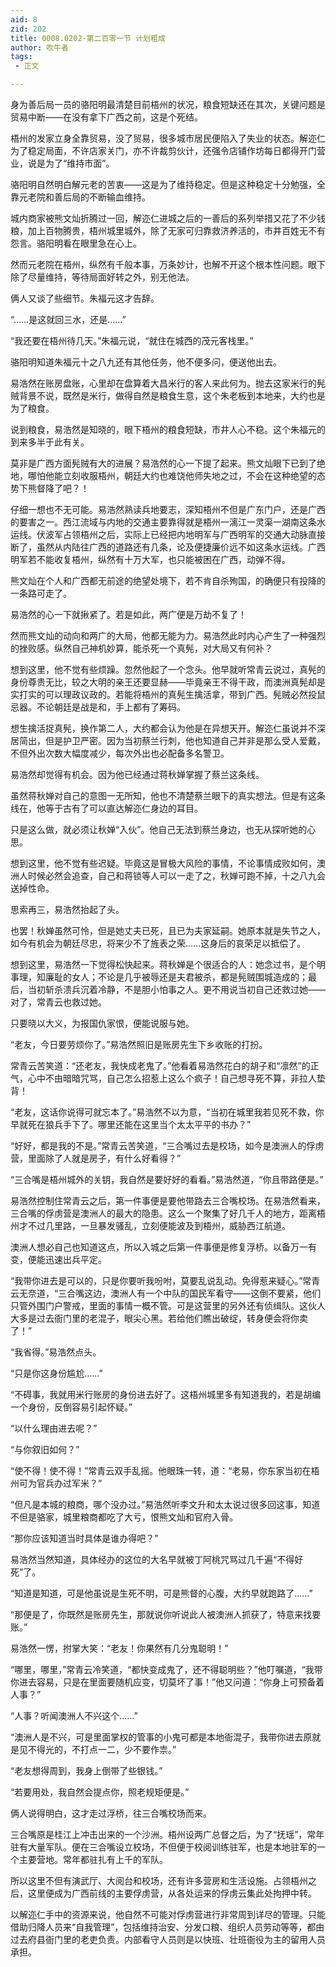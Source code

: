 ```yaml
---
aid: 8
zid: 202
title: 0008.0202-第二百零一节 计划粗成
author: 吹牛者
tags: 
 - 正文

---
```




身为善后局一员的骆阳明最清楚目前梧州的状况，粮食短缺还在其次，关键问题是贸易中断――在没有拿下广西之前，这是个死结。

梧州的发家立身全靠贸易，没了贸易，很多城市居民便陷入了失业的状态。解迩仁为了稳定局面，不许店家关门，亦不许裁剪伙计，还强令店铺作坊每日都得开门营业，说是为了“维持市面”。

骆阳明自然明白解元老的苦衷――这是为了维持稳定。但是这种稳定十分勉强，全靠元老院和善后局的不断输血维持。

城内商家被熊文灿折腾过一回，解迩仁进城之后的一善后的系列举措又花了不少钱粮，加上百物腾贵，梧州城里城外，除了无家可归靠救济养活的，市井百姓无不有怨言。骆阳明看在眼里急在心上。

然而元老院在梧州，纵然有千般本事，万条妙计，也解不开这个根本性问题。眼下除了尽量维持，等待局面好转之外，别无他法。

俩人又谈了些细节。朱福元这才告辞。

“……是这就回三水，还是……”

“我还要在梧州待几天。”朱福元说，“就住在城西的茂元客栈里。”

骆阳明知道朱福元十之八九还有其他任务，他不便多问，便送他出去。

易浩然在账房盘账，心里却在盘算着大昌米行的客人来此何为。抛去这家米行的髡贼背景不说，既然是米行，做得自然是粮食生意，这个朱老板到本地来，大约也是为了粮食。

说到粮食，易浩然是知晓的，眼下梧州的粮食短缺，市井人心不稳。这个朱福元的到来多半于此有关。

莫非是广西方面髡贼有大的进展？易浩然的心一下提了起来。熊文灿眼下已到了绝地，哪怕他能立刻收服梧州，朝廷大约也难饶他师失地之过，不会在这种绝望的态势下熊督降了吧？！

仔细一想也不无可能。易浩然熟读兵地要志，深知梧州不但是广东门户，还是广西的要害之一。西江流域与内地的交通主要靠得就是梧州一漓江一灵渠一湖南这条水运线。伏波军占领梧州之后，实际上已经把内地明军与广西明军的交通大动脉直接断了，虽然从内陆往广西的道路还有几条，论及便捷廉价远不如这条水运线。广西明军若不能收复梧州，纵然有十万大军，也只能被困在广西，动弹不得。

熊文灿在个人和广西都无前途的绝望处境下，若不肯自杀殉国，的确便只有投降的一条路可走了。

易浩然的心一下就揪紧了。若是如此，两广便是万劫不复了！

然而熊文灿的动向和两广的大局，他都无能为力。易浩然此时内心产生了一种强烈的挫败感。纵然自己神机妙算，能杀死一个真髡，对大局又有何补？

想到这里，他不觉有些烦躁。忽然他起了一个念头。他早就听常青云说过，真髡的身份尊贵无比，较之大明的亲王还要显赫――毕竟亲王不得干政，而澳洲真髡却是实打实的可以理政议政的。若能将梧州的真髡生擒活拿，带到广西。髡贼必然投鼠忌器。不论朝廷是战是和，手上都有了筹码。

想生擒活捉真髡，换作第二人，大约都会认为他是在异想天开。解迩仁虽说并不深居简出，但是护卫严密。因为当初蔡兰行刺，他也知道自己并非是那么受人爱戴，不但外出次数大幅度减少，每次外出也必配备多名警卫。

易浩然却觉得有机会。因为他已经通过蒋秋婵掌握了蔡兰这条线。

虽然蒋秋婵对自己的意图一无所知，他也不清楚蔡兰眼下的真实想法。但是有这条线在，他等于古有了可以直达解迩仁身边的耳目。

只是这么做，就必须让秋婵“入伙”。他自己无法到蔡兰身边，也无从探听她的心思。

想到这里，他不觉有些迟疑。毕竟这是冒极大风险的事情，不论事情成败如何，澳洲人时候必然会追查，自己和蒋锁等人可以一走了之，秋婵可跑不掉，十之八九会送掉性命。

思索再三，易浩然抬起了头。

也罢！秋婵虽然可怜，但是她丈夫已死，且已为夫家延嗣。她原本就是失节之人，如今有机会为朝廷尽忠，将来少不了旌表之荣……这身后的哀荣足以抵偿了。

想到这里，易浩然一下觉得松快起来。蒋秋婵是个很适合的人：她念过书，是个明事理，知廉耻的女人；不论是几乎被辱还是夫君被杀，都是髡贼围城造成的；最后，当初斩杀溃兵沉着冷静，不是胆小怕事之人。更不用说当初自己还救过她――对了，常青云也救过她。

只要晓以大义，为报国仇家恨，便能说服与她。

“老友，今日要劳烦你了。”易浩然照旧是账房先生下乡收账的打扮。

常青云苦笑道：“还老友，我快成老鬼了。”他看着易浩然花白的胡子和“凛然”的正气，心中不由暗暗咒骂，自己怎么招惹上这么个疯子！自己想寻死不算，非拉人垫背！

“老友，这话你说得可就忘本了。”易浩然不以为意，“当初在城里我若见死不救，你早就死在狼兵手下了。哪里还能在这里当个太太平平的书办？”

“好好，都是我的不是。”常青云苦笑道，“三合嘴过去是校场，如今是澳洲人的俘虏营，里面除了人就是房子，有什么好看得？”

“三合嘴是梧州城外的关钥，我自然是要好好的看看。”易浩然道，“你且带路便是。”

易浩然控制住常青云之后，第一件事便是要他带路去三合嘴校场。在易浩然看来，三合嘴的俘虏营是澳洲人的最大的隐患。这么一个聚集了好几千人的地方，距离梧州才不过几里路，一旦暴发骚乱，立刻便能波及到梧州，威胁西江航道。

澳洲人想必自己也知道这点，所以入城之后第一件事便是修复浮桥。以备万一有变，便能迅速出兵平定。

“我带你进去是可以的，只是你要听我吩咐，莫要乱说乱动。免得惹来疑心。”常青云无奈道，“三合嘴这边，澳洲人有一个中队的国民军看守――这倒不要紧，他们只管外围门户警戒，里面的事情一概不管。可是这营里的另外还有侦缉队。这伙人大多是过去衙门里的老混子，眼尖心黑。若给他们瞧出破绽，转身便会将你卖了！”

“我省得。”易浩然点头。

“只是你这身份尴尬……”

“不碍事，我就用米行账房的身份进去好了。这梧州城里多有知道我的，若是胡编一个身份，反倒容易引起怀疑。”

“以什么理由进去呢？”

“与你叙旧如何？”

“使不得！使不得！”常青云双手乱摇。他眼珠一转，道：“老易，你东家当初在梧州可为官兵办过军米？”

“但凡是本城的粮商，哪个没办过。”易浩然听李文升和太太说过很多回这事，知道不但是骆家，城里粮商都吃了大亏，恨熊文灿和官府入骨。

“那你应该知道当时具体是谁办得吧？”

易浩然当然知道，具体经办的这位的大名早就被丁阿桃咒骂过几千遍“不得好死”了。

“知道是知道，可是他虽说是生死不明，可是熊督的心腹，大约早就跑路了……”

“那便是了，你既然是账房先生，那就说你听说此人被澳洲人抓获了，特意来找要账。”

易浩然一愣，拊掌大笑：“老友！你果然有几分鬼聪明！”

“哪里，哪里，”常青云冷笑道，“都快变成鬼了，还不得聪明些？”他叮嘱道，“我带你进去容易，只是在里面要随机应变，切莫坏了事！”他又问道：“你身上可预备着人事？”

“人事？听闻澳洲人不兴这个……”

“澳洲人是不兴，可是里面掌权的管事的小鬼可都是本地衙混子，我带你进去原就是见不得光的，不打点一二，少不要作祟。”

“老友想得周到，我身上倒带了些银钱。”

“若要用处，我自然会提点你，照老规矩便是。”

俩人说得明白，这才走过浮桥，往三合嘴校场而来。

三合嘴原是桂江上冲击出来的一个沙洲。梧州设两广总督之后，为了“抚瑶”，常年驻有大量军队。便在三合嘴设立校场，不但便于校阅训练驻军，也是本地驻军的一个主要营地。常年都驻扎有上千的军队。

所以这里不但有演武厅、大阅台和校场，还有许多营房和生活设施。占领梧州之后，这里便成为广西前线的主要俘虏营，从各处运来的俘虏云集此处拘押中转。

以解迩仁手中的资源来说，他自然不可能对俘虏营进行非常周到详尽的管理。只能借助归降人员来“自我管理”，包括维持治安、分发口粮、组织人员劳动等等，都由过去府县衙门里的老吏负责。内部看守人员则是以快班、壮班衙役为主的留用人员承担。





